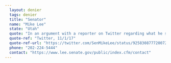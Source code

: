 ```yaml
---
  layout: denier
  tags: denier
  title: "Senator"
  name: "Mike Lee"
  state: "Utah"
  quote: "In an argument with a reporter on Twitter regarding what he said during NASA nominee Jim Bridenstine's Senate hearing in November 2017, Sen. Lee wrote, \"'Climate-warming trends over the past century are extremely likely due to human activities' ≠ human activities are primary drivers of trends.\" In the comment thread, the reporter posted Sen. Lee's full statement from the hearing: \"There was a discussion a moment ago about climate change, and whether or not you regard climate change as being primarily caused by human activity. It's my understanding that it's not even the position of NASA at this point that there is a consensus point. So I think it was entirely appropriate for you to defer and acknowledge your viewpoint that it is an issue, a factor, but defer to answer the question as to whether or not is the primary driver of it.\""
  quote-ref: "Twitter, 11/1/17"
  quote-ref-url: "https://twitter.com/SenMikeLee/status/925830877720072192"
  phone: "202-224-5444"
  contact: "https://www.lee.senate.gov/public/index.cfm/contact"
---
```


